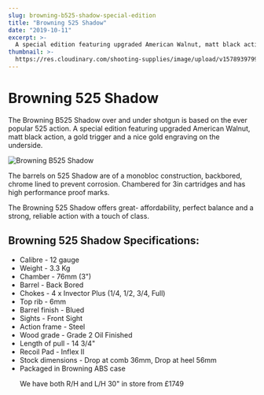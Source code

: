 ```yaml
---
slug: browning-b525-shadow-special-edition
title: "Browning 525 Shadow"
date: "2019-10-11"
excerpt: >-
  A special edition featuring upgraded American Walnut, matt black action, a gold trigger and a nice gold engraving.
thumbnail: >-
  https://res.cloudinary.com/shooting-supplies/image/upload/v1578939799/Browning-B525-Shadow_m5omvi.jpg
---
```


# **Browning 525 Shadow**

The Browning B525 Shadow over and under shotgun is based on the ever popular 525 action. A special edition featuring upgraded American Walnut, matt black action, a gold trigger and a nice gold engraving on the underside.

![Browning B525 Shadow](https://res.cloudinary.com/shooting-supplies/image/upload/v1578939799/Browning-B525-Shadow_m5omvi.jpg)

The barrels on 525 Shadow are of a monobloc construction, backbored, chrome lined to prevent corrosion. Chambered for 3in cartridges and has high performance proof marks.

The Browning 525 Shadow offers great- affordability, perfect balance and a strong, reliable action with a touch of class.

## Browning 525 Shadow Specifications:

- Calibre - 12 gauge
- Weight - 3.3 Kg
- Chamber - 76mm (3")
- Barrel - Back Bored
- Chokes - 4 x Invector Plus (1/4, 1/2, 3/4, Full)
- Top rib - 6mm
- Barrel finish - Blued
- Sights - Front Sight
- Action frame - Steel
- Wood grade - Grade 2 Oil Finished
- Length of pull - 14 3/4"
- Recoil Pad - Inflex II
- Stock dimensions - Drop at comb 36mm, Drop at heel 56mm
- Packaged in Browning ABS case
  <p></p>  
  We have both R/H and L/H 30" in store from £1749

